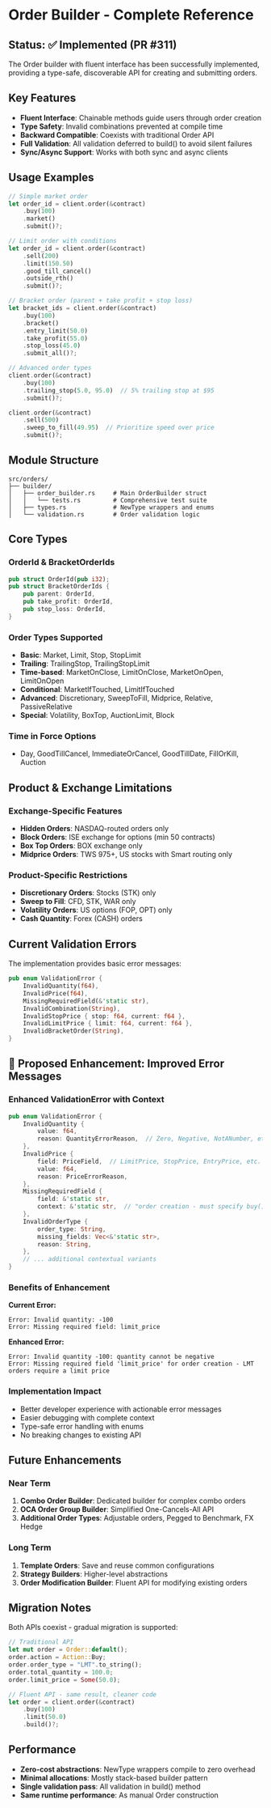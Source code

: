 # Order Builder - Complete Reference

## Status: ✅ Implemented (PR #311)

The Order builder with fluent interface has been successfully implemented, providing a type-safe, discoverable API for creating and submitting orders.

## Key Features

- **Fluent Interface**: Chainable methods guide users through order creation
- **Type Safety**: Invalid combinations prevented at compile time  
- **Backward Compatible**: Coexists with traditional Order API
- **Full Validation**: All validation deferred to build() to avoid silent failures
- **Sync/Async Support**: Works with both sync and async clients

## Usage Examples

```rust
// Simple market order
let order_id = client.order(&contract)
    .buy(100)
    .market()
    .submit()?;

// Limit order with conditions
let order_id = client.order(&contract)
    .sell(200)
    .limit(150.50)
    .good_till_cancel()
    .outside_rth()
    .submit()?;

// Bracket order (parent + take profit + stop loss)
let bracket_ids = client.order(&contract)
    .buy(100)
    .bracket()
    .entry_limit(50.0)
    .take_profit(55.0)
    .stop_loss(45.0)
    .submit_all()?;

// Advanced order types
client.order(&contract)
    .buy(100)
    .trailing_stop(5.0, 95.0)  // 5% trailing stop at $95
    .submit()?;

client.order(&contract)
    .sell(500)
    .sweep_to_fill(49.95)  // Prioritize speed over price
    .submit()?;
```

## Module Structure

```
src/orders/
├── builder/
│   ├── order_builder.rs     # Main OrderBuilder struct
│   │   └── tests.rs         # Comprehensive test suite
│   ├── types.rs             # NewType wrappers and enums
│   └── validation.rs        # Order validation logic
```

## Core Types

### OrderId & BracketOrderIds
```rust
pub struct OrderId(pub i32);
pub struct BracketOrderIds {
    pub parent: OrderId,
    pub take_profit: OrderId,
    pub stop_loss: OrderId,
}
```

### Order Types Supported
- **Basic**: Market, Limit, Stop, StopLimit
- **Trailing**: TrailingStop, TrailingStopLimit
- **Time-based**: MarketOnClose, LimitOnClose, MarketOnOpen, LimitOnOpen
- **Conditional**: MarketIfTouched, LimitIfTouched
- **Advanced**: Discretionary, SweepToFill, Midprice, Relative, PassiveRelative
- **Special**: Volatility, BoxTop, AuctionLimit, Block

### Time in Force Options
- Day, GoodTillCancel, ImmediateOrCancel, GoodTillDate, FillOrKill, Auction

## Product & Exchange Limitations

### Exchange-Specific Features
- **Hidden Orders**: NASDAQ-routed orders only
- **Block Orders**: ISE exchange for options (min 50 contracts)
- **Box Top Orders**: BOX exchange only
- **Midprice Orders**: TWS 975+, US stocks with Smart routing only

### Product-Specific Restrictions
- **Discretionary Orders**: Stocks (STK) only
- **Sweep to Fill**: CFD, STK, WAR only
- **Volatility Orders**: US options (FOP, OPT) only
- **Cash Quantity**: Forex (CASH) orders

## Current Validation Errors

The implementation provides basic error messages:

```rust
pub enum ValidationError {
    InvalidQuantity(f64),
    InvalidPrice(f64),
    MissingRequiredField(&'static str),
    InvalidCombination(String),
    InvalidStopPrice { stop: f64, current: f64 },
    InvalidLimitPrice { limit: f64, current: f64 },
    InvalidBracketOrder(String),
}
```

## 📝 Proposed Enhancement: Improved Error Messages

### Enhanced ValidationError with Context

```rust
pub enum ValidationError {
    InvalidQuantity {
        value: f64,
        reason: QuantityErrorReason,  // Zero, Negative, NotANumber, etc.
    },
    InvalidPrice {
        field: PriceField,  // LimitPrice, StopPrice, EntryPrice, etc.
        value: f64,
        reason: PriceErrorReason,
    },
    MissingRequiredField {
        field: &'static str,
        context: &'static str,  // "order creation - must specify buy() or sell()"
    },
    InvalidOrderType {
        order_type: String,
        missing_fields: Vec<&'static str>,
        reason: String,
    },
    // ... additional contextual variants
}
```

### Benefits of Enhancement

**Current Error:**
```
Error: Invalid quantity: -100
Error: Missing required field: limit_price
```

**Enhanced Error:**
```
Error: Invalid quantity -100: quantity cannot be negative
Error: Missing required field 'limit_price' for order creation - LMT orders require a limit price
```

### Implementation Impact
- Better developer experience with actionable error messages
- Easier debugging with complete context
- Type-safe error handling with enums
- No breaking changes to existing API

## Future Enhancements

### Near Term
1. **Combo Order Builder**: Dedicated builder for complex combo orders
2. **OCA Order Group Builder**: Simplified One-Cancels-All API
3. **Additional Order Types**: Adjustable orders, Pegged to Benchmark, FX Hedge

### Long Term
1. **Template Orders**: Save and reuse common configurations
2. **Strategy Builders**: Higher-level abstractions
3. **Order Modification Builder**: Fluent API for modifying existing orders

## Migration Notes

Both APIs coexist - gradual migration is supported:

```rust
// Traditional API
let mut order = Order::default();
order.action = Action::Buy;
order.order_type = "LMT".to_string();
order.total_quantity = 100.0;
order.limit_price = Some(50.0);

// Fluent API - same result, cleaner code
let order = client.order(&contract)
    .buy(100)
    .limit(50.0)
    .build()?;
```

## Performance

- **Zero-cost abstractions**: NewType wrappers compile to zero overhead
- **Minimal allocations**: Mostly stack-based builder pattern
- **Single validation pass**: All validation in build() method
- **Same runtime performance**: As manual Order construction